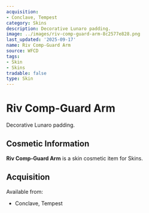 ```yaml
---
acquisition:
- Conclave, Tempest
category: Skins
description: Decorative Lunaro padding.
image: ../images/riv-comp-guard-arm-8c2577e828.png
last_updated: '2025-09-17'
name: Riv Comp-Guard Arm
source: WFCD
tags:
- Skin
- Skins
tradable: false
type: Skin
---
```


# Riv Comp-Guard Arm

Decorative Lunaro padding.

## Cosmetic Information

**Riv Comp-Guard Arm** is a skin cosmetic item for Skins.

## Acquisition

Available from:
- Conclave, Tempest

